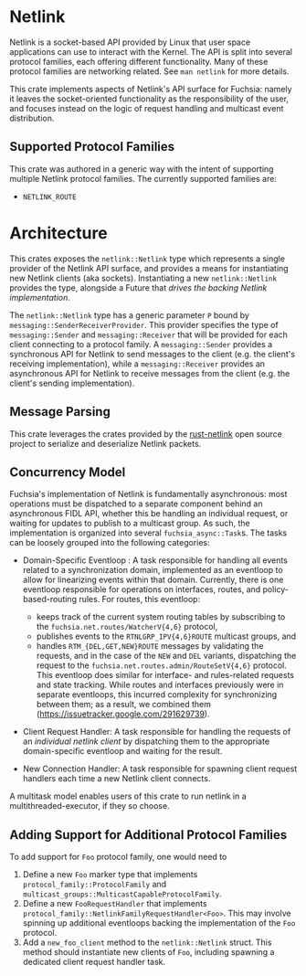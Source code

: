 # Netlink

Netlink is a socket-based API provided by Linux that user space applications can
use to interact with the Kernel. The API is split into several protocol
families, each offering different functionality. Many of these protocol families
are networking related. See `man netlink` for more details.

This crate implements aspects of Netlink's API surface for Fuchsia: namely it
leaves the socket-oriented functionality as the responsibility of the user, and
focuses instead on the logic of request handling and multicast event
distribution.

## Supported Protocol Families

This crate was authored in a generic way with the intent of supporting multiple
Netlink protocol families. The currently supported families are:
  * `NETLINK_ROUTE`

# Architecture

This crates exposes the `netlink::Netlink` type which represents a single
provider of the Netlink API surface, and provides a means for instantiating new
Netlink clients (aka sockets). Instantiating a new `netlink::Netlink` provides
the type, alongside a Future that *drives the backing Netlink implementation*.

The `netlink::Netlink` type has a generic parameter `P` bound by
`messaging::SenderReceiverProvider`. This provider specifies the type of
`messaging::Sender` and `messaging::Receiver` that will be provided for each
client connecting to a protocol family. A `messaging::Sender` provides a
synchronous API for Netlink to send messages to the client (e.g. the client's
receiving implementation), while a `messaging::Receiver` provides an
asynchronous API for Netlink to receive messages from the client (e.g. the
client's sending implementation).

## Message Parsing

This crate leverages the crates provided by the
[rust-netlink](https://github.com/rust-netlink) open source project to serialize
and deserialize Netlink packets.

## Concurrency Model

Fuchsia's implementation of Netlink is fundamentally asynchronous: most
operations must be dispatched to a separate component behind an asynchronous
FIDL API, whether this be handling an individual request, or waiting for updates
to publish to a multicast group. As such, the implementation is organized into
several `fuchsia_async::Task`s. The tasks can be loosely grouped into the
following categories:
  * Domain-Specific Eventloop : A task responsible for handling all events
    related to a synchronization domain, implemented as an eventloop to allow
    for linearizing events within that domain. Currently, there is one eventloop
    responsible for operations on interfaces, routes, and policy-based-routing
    rules. For routes, this eventloop:
    * keeps track of the current system routing tables by subscribing to the
    `fuchsia.net.routes/WatcherV{4,6}` protocol,
    * publishes events to the `RTNLGRP_IPV{4,6}ROUTE` multicast groups, and
    * handles `RTM_{DEL,GET,NEW}ROUTE` messages by validating the requests, and
    in the case of the `NEW` and `DEL` variants, dispatching the request to the
    `fuchsia.net.routes.admin/RouteSetV{4,6}` protocol.
    This eventloop does similar for interface- and rules-related requests and
    state tracking.
    While routes and interfaces previously were in separate eventloops, this
    incurred complexity for synchronizing between them; as a result, we combined
    them (https://issuetracker.google.com/291629739).

  * Client Request Handler: A task responsible for handling the requests of an
    *individual netlink client* by dispatching them to the appropriate
    domain-specific eventloop and waiting for the result.
  * New Connection Handler: A task responsible for spawning client request
    handlers each time a new Netlink client connects.

A multitask model enables users of this crate to run netlink in a
multithreaded-executor, if they so choose.

## Adding Support for Additional Protocol Families

To add support for `Foo` protocol family, one would need to
1. Define a new `Foo` marker type that implements
    `protocol_family::ProtocolFamily` and
    `multicast_groups::MulticastCapableProtocolFamily`.
2. Define a new `FooRequestHandler` that implements
    `protocol_family::NetlinkFamilyRequestHandler<Foo>`. This may involve
    spinning up additional eventloops backing the implementation of the `Foo`
    protocol.
3. Add a `new_foo_client` method to the `netlink::Netlink` struct. This method
   should instantiate new clients of `Foo`, including spawning a dedicated client request
   handler task.

